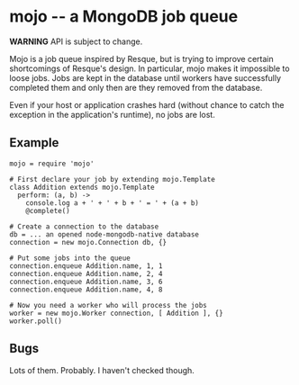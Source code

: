 mojo -- a MongoDB job queue
===========================

**WARNING** API is subject to change.

Mojo is a job queue inspired by Resque, but is trying to improve certain
shortcomings of Resque's design. In particular, mojo makes it impossible
to loose jobs. Jobs are kept in the database until workers have successfully
completed them and only then are they removed from the database.

Even if your host or application crashes hard (without chance to catch the
exception in the application's runtime), no jobs are lost.



Example
-------

    mojo = require 'mojo'

    # First declare your job by extending mojo.Template
    class Addition extends mojo.Template
      perform: (a, b) ->
        console.log a + ' + ' + b + ' = ' + (a + b)
        @complete()

    # Create a connection to the database
    db = ... an opened node-mongodb-native database
    connection = new mojo.Connection db, {}

    # Put some jobs into the queue
    connection.enqueue Addition.name, 1, 1
    connection.enqueue Addition.name, 2, 4
    connection.enqueue Addition.name, 3, 6
    connection.enqueue Addition.name, 4, 8

    # Now you need a worker who will process the jobs
    worker = new mojo.Worker connection, [ Addition ], {}
    worker.poll()



Bugs
----

Lots of them. Probably. I haven't checked though.
